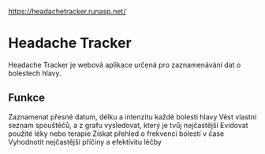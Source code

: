 https://headachetracker.runasp.net/

# Headache Tracker
Headache Tracker je webová aplikace určená pro zaznamenávání dat o bolestech hlavy.
## Funkce 
Zaznamenat přesné datum, délku a intenzitu každé bolesti hlavy
Vést vlastní seznam spouštěčů, a z grafu vysledovat, který je tvůj nejčastější
Evidovat použité léky nebo terapie
Získat přehled o frekvenci bolestí v čase
Vyhodnotit nejčastější příčiny a efektivitu léčby

